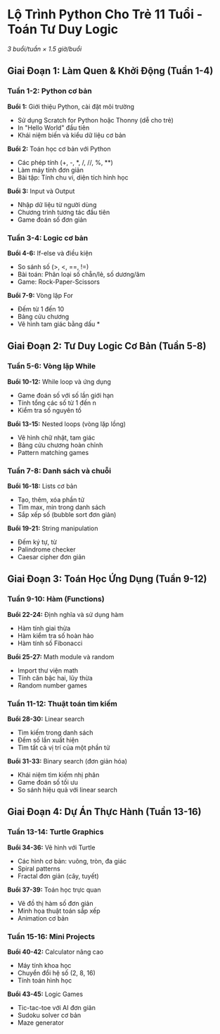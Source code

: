 # Lộ Trình Python Cho Trẻ 11 Tuổi - Toán Tư Duy Logic
*3 buổi/tuần × 1.5 giờ/buổi*

## Giai Đoạn 1: Làm Quen & Khởi Động (Tuần 1-4)

### Tuần 1-2: Python cơ bản
**Buổi 1:** Giới thiệu Python, cài đặt môi trường
- Sử dụng Scratch for Python hoặc Thonny (dễ cho trẻ)
- In "Hello World" đầu tiên
- Khái niệm biến và kiểu dữ liệu cơ bản

**Buổi 2:** Toán học cơ bản với Python
- Các phép tính (+, -, *, /, //, %, **)
- Làm máy tính đơn giản
- Bài tập: Tính chu vi, diện tích hình học

**Buổi 3:** Input và Output
- Nhập dữ liệu từ người dùng
- Chương trình tương tác đầu tiên
- Game đoán số đơn giản

### Tuần 3-4: Logic cơ bản
**Buổi 4-6:** If-else và điều kiện
- So sánh số (>, <, ==, !=)
- Bài toán: Phân loại số chẵn/lẻ, số dương/âm
- Game: Rock-Paper-Scissors

**Buổi 7-9:** Vòng lặp For
- Đếm từ 1 đến 10
- Bảng cửu chương
- Vẽ hình tam giác bằng dấu *

## Giai Đoạn 2: Tư Duy Logic Cơ Bản (Tuần 5-8)

### Tuần 5-6: Vòng lặp While
**Buổi 10-12:** While loop và ứng dụng
- Game đoán số với số lần giới hạn
- Tính tổng các số từ 1 đến n
- Kiểm tra số nguyên tố

**Buổi 13-15:** Nested loops (vòng lặp lồng)
- Vẽ hình chữ nhật, tam giác
- Bảng cửu chương hoàn chỉnh
- Pattern matching games

### Tuần 7-8: Danh sách và chuỗi
**Buổi 16-18:** Lists cơ bản
- Tạo, thêm, xóa phần tử
- Tìm max, min trong danh sách
- Sắp xếp số (bubble sort đơn giản)

**Buổi 19-21:** String manipulation
- Đếm ký tự, từ
- Palindrome checker
- Caesar cipher đơn giản

## Giai Đoạn 3: Toán Học Ứng Dụng (Tuần 9-12)

### Tuần 9-10: Hàm (Functions)
**Buổi 22-24:** Định nghĩa và sử dụng hàm
- Hàm tính giai thừa
- Hàm kiểm tra số hoàn hảo
- Hàm tính số Fibonacci

**Buổi 25-27:** Math module và random
- Import thư viện math
- Tính căn bậc hai, lũy thừa
- Random number games

### Tuần 11-12: Thuật toán tìm kiếm
**Buổi 28-30:** Linear search
- Tìm kiếm trong danh sách
- Đếm số lần xuất hiện
- Tìm tất cả vị trí của một phần tử

**Buổi 31-33:** Binary search (đơn giản hóa)
- Khái niệm tìm kiếm nhị phân
- Game đoán số tối ưu
- So sánh hiệu quả với linear search

## Giai Đoạn 4: Dự Án Thực Hành (Tuần 13-16)

### Tuần 13-14: Turtle Graphics
**Buổi 34-36:** Vẽ hình với Turtle
- Các hình cơ bản: vuông, tròn, đa giác
- Spiral patterns
- Fractal đơn giản (cây, tuyết)

**Buổi 37-39:** Toán học trực quan
- Vẽ đồ thị hàm số đơn giản
- Minh họa thuật toán sắp xếp
- Animation cơ bản

### Tuần 15-16: Mini Projects
**Buổi 40-42:** Calculator nâng cao
- Máy tính khoa học
- Chuyển đổi hệ số (2, 8, 16)
- Tính toán hình học

**Buổi 43-45:** Logic Games
- Tic-tac-toe với AI đơn giản
- Sudoku solver cơ bản
- Maze generator
